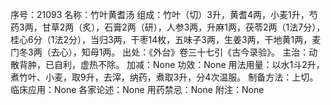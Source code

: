 序号：21093
名称：竹叶黄耆汤
组成：竹叶（切）3升，黄耆4两，小麦1升，芍药3两，甘草2两（炙），石膏2两（研），人参3两，升麻1两，茯苓2两（1法7分），桂心6分（1法2分），当归3两，干枣14枚，五味子3两，生姜3两，干地黄1两，麦门冬3两（去心），知母1两。
出处：《外台》卷三十七引《古今录验》。
主治：动散背肿，已自利，虚热不除。
加减：None
功效：None
用法用量：以水1斗2升，煮竹叶、小麦，取9升，去滓，纳药，煮取3升，分4次温服。
制备方法：上切。
临床应用：None
各家论述：None
用药禁忌：None
附注：None
